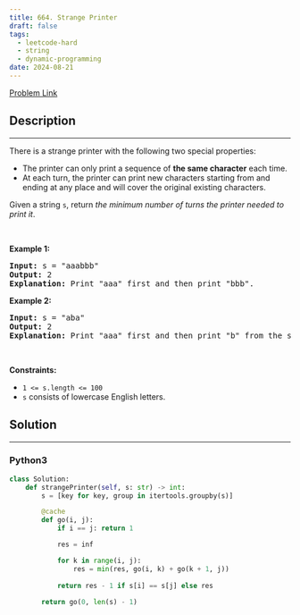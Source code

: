 ```yaml
---
title: 664. Strange Printer
draft: false
tags: 
  - leetcode-hard
  - string
  - dynamic-programming
date: 2024-08-21
---
```


[Problem Link](https://leetcode.com/problems/strange-printer/)

## Description

---
<p>There is a strange printer with the following two special properties:</p>

<ul>
	<li>The printer can only print a sequence of <strong>the same character</strong> each time.</li>
	<li>At each turn, the printer can print new characters starting from and ending at any place and will cover the original existing characters.</li>
</ul>

<p>Given a string <code>s</code>, return <em>the minimum number of turns the printer needed to print it</em>.</p>

<p>&nbsp;</p>
<p><strong class="example">Example 1:</strong></p>

<pre>
<strong>Input:</strong> s = &quot;aaabbb&quot;
<strong>Output:</strong> 2
<strong>Explanation:</strong> Print &quot;aaa&quot; first and then print &quot;bbb&quot;.
</pre>

<p><strong class="example">Example 2:</strong></p>

<pre>
<strong>Input:</strong> s = &quot;aba&quot;
<strong>Output:</strong> 2
<strong>Explanation:</strong> Print &quot;aaa&quot; first and then print &quot;b&quot; from the second place of the string, which will cover the existing character &#39;a&#39;.
</pre>

<p>&nbsp;</p>
<p><strong>Constraints:</strong></p>

<ul>
	<li><code>1 &lt;= s.length &lt;= 100</code></li>
	<li><code>s</code> consists of lowercase English letters.</li>
</ul>


## Solution

---
### Python3
``` py title='strange-printer'
class Solution:
    def strangePrinter(self, s: str) -> int:
        s = [key for key, group in itertools.groupby(s)]

        @cache
        def go(i, j):
            if i == j: return 1

            res = inf

            for k in range(i, j):
                res = min(res, go(i, k) + go(k + 1, j))
            
            return res - 1 if s[i] == s[j] else res
        
        return go(0, len(s) - 1)


```

